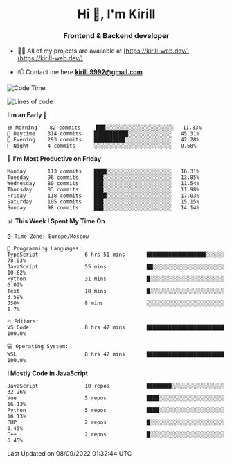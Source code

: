 <h1 align="center">Hi 👋, I'm Kirill</h1>
<h3 align="center">Frontend & Backend developer</h3>

- 👨‍💻 All of my projects are available at [https://kirill-web.dev/](https://kirill-web.dev/)

- 📫 Contact me here **kirill.9992@gmail.com**











<!--START_SECTION:waka-->
![Code Time](http://img.shields.io/badge/Code%20Time-1%2C099%20hrs%2010%20mins-blue)

![Lines of code](https://img.shields.io/badge/From%20Hello%20World%20I%27ve%20Written-526%20Thousand%20lines%20of%20code-blue)

**I'm an Early 🐤** 

```text
🌞 Morning    82 commits     ███░░░░░░░░░░░░░░░░░░░░░░   11.83% 
🌆 Daytime    314 commits    ███████████░░░░░░░░░░░░░░   45.31% 
🌃 Evening    293 commits    ██████████░░░░░░░░░░░░░░░   42.28% 
🌙 Night      4 commits      ░░░░░░░░░░░░░░░░░░░░░░░░░   0.58%

```
📅 **I'm Most Productive on Friday** 

```text
Monday       113 commits    ████░░░░░░░░░░░░░░░░░░░░░   16.31% 
Tuesday      96 commits     ███░░░░░░░░░░░░░░░░░░░░░░   13.85% 
Wednesday    80 commits     ███░░░░░░░░░░░░░░░░░░░░░░   11.54% 
Thursday     83 commits     ███░░░░░░░░░░░░░░░░░░░░░░   11.98% 
Friday       118 commits    ████░░░░░░░░░░░░░░░░░░░░░   17.03% 
Saturday     105 commits    ███░░░░░░░░░░░░░░░░░░░░░░   15.15% 
Sunday       98 commits     ███░░░░░░░░░░░░░░░░░░░░░░   14.14%

```


📊 **This Week I Spent My Time On** 

```text
⌚︎ Time Zone: Europe/Moscow

💬 Programming Languages: 
TypeScript               6 hrs 51 mins       ███████████████████░░░░░░   78.03% 
JavaScript               55 mins             ██░░░░░░░░░░░░░░░░░░░░░░░   10.62% 
Python                   31 mins             █░░░░░░░░░░░░░░░░░░░░░░░░   6.02% 
Text                     18 mins             █░░░░░░░░░░░░░░░░░░░░░░░░   3.59% 
JSON                     8 mins              ░░░░░░░░░░░░░░░░░░░░░░░░░   1.7%

🔥 Editors: 
VS Code                  8 hrs 47 mins       █████████████████████████   100.0%

💻 Operating System: 
WSL                      8 hrs 47 mins       █████████████████████████   100.0%

```

**I Mostly Code in JavaScript** 

```text
JavaScript               10 repos            ████████░░░░░░░░░░░░░░░░░   32.26% 
Vue                      5 repos             ████░░░░░░░░░░░░░░░░░░░░░   16.13% 
Python                   5 repos             ████░░░░░░░░░░░░░░░░░░░░░   16.13% 
PHP                      2 repos             █░░░░░░░░░░░░░░░░░░░░░░░░   6.45% 
C++                      2 repos             █░░░░░░░░░░░░░░░░░░░░░░░░   6.45%

```



 Last Updated on 08/09/2022 01:32:44 UTC
<!--END_SECTION:waka-->
